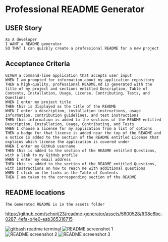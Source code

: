 # Professional README Generator

## USER Story

```
AS A developer
I WANT a README generator
SO THAT I can quickly create a professional README for a new project

```

## Acceptance Criteria

```
GIVEN a command-line application that accepts user input
WHEN I am prompted for information about my application repository
THEN a high-quality, professional README.md is generated with the title of my project and sections entitled Description, Table of Contents, Installation, Usage, License, Contributing, Tests, and Questions
WHEN I enter my project title
THEN this is displayed as the title of the README
WHEN I enter a description, installation instructions, usage information, contribution guidelines, and test instructions
THEN this information is added to the sections of the README entitled Description, Installation, Usage, Contributing, and Tests
WHEN I choose a license for my application from a list of options
THEN a badge for that license is added near the top of the README and a notice is added to the section of the README entitled License that explains which license the application is covered under
WHEN I enter my GitHub username
THEN this is added to the section of the README entitled Questions, with a link to my GitHub profile
WHEN I enter my email address
THEN this is added to the section of the README entitled Questions, with instructions on how to reach me with additional questions
WHEN I click on the links in the Table of Contents
THEN I am taken to the corresponding section of the README
```

## README locations
```
The Generated README is in the assets folder

```


https://github.com/schorij23/readme-generator/assets/5600528/ff08c6bc-0287-4efa-b4e0-eab365316715



![gitbash readme terminal](https://github.com/schorij23/readme-generator/assets/5600528/ac828dc1-7e4a-4f9c-ba57-70cb36b56b55)
![README screenshot 1](https://github.com/schorij23/readme-generator/assets/5600528/83a55fc8-2625-47f4-8d79-d39a38e024b2)
![README screenshot 2](https://github.com/schorij23/readme-generator/assets/5600528/61d10402-6489-4d99-87e5-a565d73c09ef)
![README screenshot 3](https://github.com/schorij23/readme-generator/assets/5600528/1b936a88-35fd-4e10-87c3-defcdc15361f)





